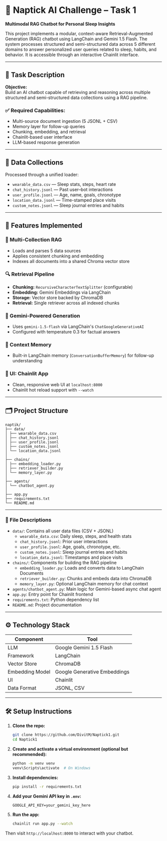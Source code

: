 # 🧠 Naptick AI Challenge – Task 1  
**Multimodal RAG Chatbot for Personal Sleep Insights**

This project implements a modular, context-aware Retrieval-Augmented Generation (RAG) chatbot using LangChain and Gemini 1.5 Flash. The system processes structured and semi-structured data across 5 different domains to answer personalized user queries related to sleep, habits, and behavior. It is accessible through an interactive Chainlit interface.

---

## 🎯 Task Description

**Objective:**  
Build an AI chatbot capable of retrieving and reasoning across multiple structured and semi-structured data collections using a RAG pipeline.

### ✅ Required Capabilities:
- Multi-source document ingestion (5 JSONL + CSV)
- Memory layer for follow-up queries
- Chunking, embedding, and retrieval
- Chainlit-based user interface
- LLM-based response generation

---

## 🧩 Data Collections

Processed through a unified loader:

- `wearable_data.csv` — Sleep stats, steps, heart rate
- `chat_history.jsonl` — Past user–bot interactions
- `user_profile.jsonl` — Age, name, goals, chronotype
- `location_data.jsonl` — Time-stamped place visits
- `custom_notes.jsonl` — Sleep journal entries and habits

---

## 🔧 Features Implemented

### 📄 Multi-Collection RAG
- Loads and parses 5 data sources
- Applies consistent chunking and embedding
- Indexes all documents into a shared Chroma vector store

### 🔍 Retrieval Pipeline
- **Chunking:** `RecursiveCharacterTextSplitter` (configurable)
- **Embedding:** Gemini Embeddings via LangChain
- **Storage:** Vector store backed by ChromaDB
- **Retrieval:** Single retriever across all indexed chunks

### 🤖 Gemini-Powered Generation
- Uses `gemini-1.5-flash` via LangChain's `ChatGoogleGenerativeAI`
- Configured with temperature 0.3 for factual answers

### 🧠 Context Memory
- Built-in LangChain memory (`ConversationBufferMemory`) for follow-up understanding

### 💬 UI: Chainlit App
- Clean, responsive web UI at `localhost:8000`
- Chainlit hot reload support with `--watch`

---

## 🗂 Project Structure
```
naptik/
├── data/
│ ├── wearable_data.csv
│ ├── chat_history.jsonl
│ ├── user_profile.jsonl
│ ├── custom_notes.jsonl
│ └── location_data.jsonl
│
├── chains/
│ ├── embedding_loader.py 
│ ├── retriever_builder.py
│ └── memory_layer.py 
│
├── agents/
│ └── chatbot_agent.py 
│
├── app.py 
├── requirements.txt 
└── README.md 
```

---

### 📄 File Descriptions

- `data/`: Contains all user data files (CSV + JSONL)
  - `wearable_data.csv`: Daily sleep, steps, and health stats
  - `chat_history.jsonl`: Prior user interactions
  - `user_profile.jsonl`: Age, goals, chronotype, etc.
  - `custom_notes.jsonl`: Sleep journal entries and habits
  - `location_data.jsonl`: Timestamps and place visits
- `chains/`: Components for building the RAG pipeline
  - `embedding_loader.py`: Loads and converts data to LangChain Documents
  - `retriever_builder.py`: Chunks and embeds data into ChromaDB
  - `memory_layer.py`: Optional LangChain memory for chat context
- `agents/chatbot_agent.py`: Main logic for Gemini-based async chat agent
- `app.py`: Entry point for Chainlit frontend
- `requirements.txt`: Python dependency list
- `README.md`: Project documentation

---

## ⚙️ Technology Stack

| Component           | Tool                         |
|---------------------|------------------------------|
| LLM                 | Google Gemini 1.5 Flash      |
| Framework           | LangChain                    |
| Vector Store        | ChromaDB                     |
| Embedding Model     | Google Generative Embeddings |
| UI                  | Chainlit                     |
| Data Format         | JSONL, CSV                   |

---

## 🛠 Setup Instructions

1. **Clone the repo:**

    ```bash
    git clone https://github.com/DivitM/Naptick1.git
    cd Naptick1
    ```

2. **Create and activate a virtual environment (optional but recommended):**

    ```bash
    python -m venv venv
    venv\Scripts\activate  # On Windows
    ```

3. **Install dependencies:**

    ```bash
    pip install -r requirements.txt
    ```

4. **Add your Gemini API key in `.env`:**

    ```env
    GOOGLE_API_KEY=your_gemini_key_here
    ```

5. **Run the app:**

    ```bash
    chainlit run app.py --watch
    ```

Then visit `http://localhost:8000` to interact with your chatbot.

